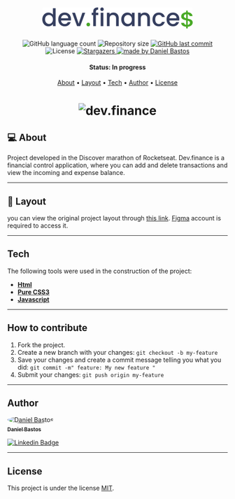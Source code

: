 <h1 align="center">
    <img alt="dev.finance" title="dev.finance" src="assets/logo-cor.svg" />
</h1>


<p align="center">
  <img alt="GitHub language count" src="https://img.shields.io/github/languages/count/dsbastos/dev.finance">

  <img alt="Repository size" src="https://img.shields.io/github/repo-size/dsbastos/dev.finance">

  
  <a href="https://github.com/dsbastos/dev.finance/">
    <img alt="GitHub last commit" src="https://img.shields.io/github/last-commit/dsbastos/dev.finance">
  </a>

   <img alt="License" src="https://img.shields.io/badge/license-MIT-brightgreen">
   <a href="https://github.com/dsbastos/dev.finance/stargazers">
    <img alt="Stargazers" src="https://img.shields.io/github/forks/dsbastos/dev.finance?style=social">
  </a>

  <a href="https://www.linkedin.com/in/daniel-bastos98/">
    <img alt="made by Daniel Bastos" src="https://img.shields.io/badge/made%20by-Daniel%20Bastos-blue">
  </a>
</p>


<h4 align="center"> 
	 Status: In progress
</h4>

<p align="center">
 <a href="#about">About</a> •
 <a href="#layout">Layout</a> • 
 <a href="#tech">Tech</a> • 
 <a href="#author">Author</a> • 
 <a href="#user-content-license">License</a>

</p>

<h1 align="center">
    <img alt="dev.finance" title="dev.finance" src="assets/devfinance.png" />
</h1>

## 💻 About

Project developed in the Discover marathon of Rocketseat. Dev.finance is a financial control application, where you can add and delete transactions and view the incoming and expense balance.

---



## 🎨 Layout

 
<pd>
  you can view the original project layout through <a href="https://www.figma.com/file/7Vu9DzUaCZIV4nibzkjgB4/dev.finance%24-Maratona-Discover" alt="this link"> this link</a>. <a href="https://figma.com/" alt="this link">Figma</a> account is required to access it.
</p>

---


## Tech

The following tools were used in the construction of the project:

-   **[Html](https://developer.mozilla.org/en-US/docs/Glossary/HTML)**
-   **[Pure CSS3](https://developer.mozilla.org/en-US/docs/Web/CSS)**
-   **[Javascript](https://developer.mozilla.org/pt-BR/docs/Web/JavaScript)**

---



## How to contribute

1. Fork the project.
2. Create a new branch with your changes: `git checkout -b my-feature`
3. Save your changes and create a commit message telling you what you did: `git commit -m" feature: My new feature "`
4. Submit your changes: `git push origin my-feature`

---

## Author

<a href="https://www.linkedin.com/in/daniel-bastos98/">
 <img style="border-radius: 50%;" src="https://avatars2.githubusercontent.com/u/29290002?s=400&u=30a3e2a8c4f61097a9d2366964baefc176a60b89&v=4" width="100px;" alt="Daniel Bastos "/>
 <br />
 <sub><b>Daniel Bastos</b></sub></a> <a href="https://www.linkedin.com/in/daniel-bastos98/" title="Linkedin"></a>
 <br />

[![Linkedin Badge](https://img.shields.io/badge/-Daniel-blue?style=flat-square&logo=Linkedin&logoColor=white&link=https://www.linkedin.com/in/daniel-bastos98/)](https://www.linkedin.com/in/daniel-bastos98/) 


---

## License

This project is under the license [MIT](./LICENSE).
